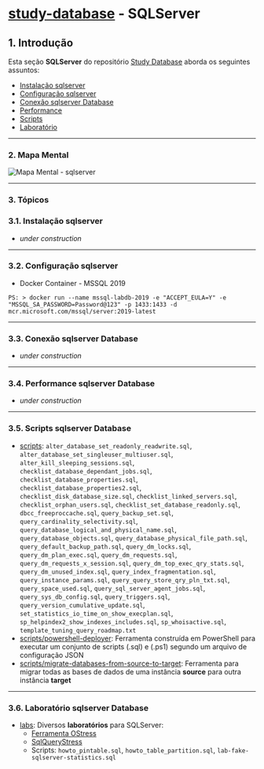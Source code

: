 # [study-database](../README.md) - SQLServer

## 1. Introdução ##

Esta seção **SQLServer** do repositório [Study Database](https://github.com/josemarsilva/study-database) aborda os seguintes assuntos:

* [Instalação sqlserver](#31-instalação-sqlserver)
* [Configuração sqlserver](#32-configuração-sqlserver)
* [Conexão sqlserver Database](#33-conexão-sqlserver-database)
* [Performance](#34-performance-sqlserver-database)
* [Scripts](#35-scripts-sqlserver-database)
* [Laboratório](#36-laboratório-sqlserver-database)

---

### 2. Mapa Mental

![Mapa Mental - sqlserver](../doc/mind-maps/MindMapDiagram-DatabaseStudy-SQLServer.png) 


---

### 3. Tópicos

### 3.1. Instalação sqlserver

* _under construction_

---

### 3.2. Configuração sqlserver

* Docker Container - MSSQL 2019

```wt
PS: > docker run --name mssql-labdb-2019 -e "ACCEPT_EULA=Y" -e "MSSQL_SA_PASSWORD=Password@123" -p 1433:1433 -d mcr.microsoft.com/mssql/server:2019-latest
```

---

### 3.3. Conexão sqlserver Database

* _under construction_

---

### 3.4. Performance sqlserver Database

* _under construction_

---

### 3.5. Scripts sqlserver Database

* [scripts](./scripts/): `alter_database_set_readonly_readwrite.sql`, `alter_database_set_singleuser_multiuser.sql`, `alter_kill_sleeping_sessions.sql`, `checklist_database_dependant_jobs.sql`, `checklist_database_properties.sql`, `checklist_database_properties2.sql`, `checklist_disk_database_size.sql`, `checklist_linked_servers.sql`, `checklist_orphan_users.sql`, `checklist_set_database_readonly.sql`, `dbcc_freeproccache.sql`, `query_backup_set.sql`, `query_cardinality_selectivity.sql`, `query_database_logical_and_physical_name.sql`, `query_database_objects.sql`, `query_database_physical_file_path.sql`, `query_default_backup_path.sql`, `query_dm_locks.sql`, `query_dm_plan_exec.sql`, `query_dm_requests.sql`, `query_dm_requests_x_session.sql`, `query_dm_top_exec_qry_stats.sql`, `query_dm_unused_index.sql`, `query_index_fragmentation.sql`, `query_instance_params.sql`, `query_query_store_qry_pln_txt.sql`, `query_space_used.sql`, `query_sql_server_agent_jobs.sql`, `query_sys_db_config.sql`, `query_triggers.sql`, `query_version_cumulative_update.sql`, `set_statistics_io_time_on_show_execplan.sql`, `sp_helpindex2_show_indexes_includes.sql`, `sp_whoisactive.sql`, `template_tuning_query_roadmap.txt`
* [scripts/powershell-deployer](./scripts/powershell-deployer/): Ferramenta construída em PowerShell para executar um conjunto de scripts (.sql) e (.ps1) segundo um arquivo de configuração JSON
* [scripts/migrate-databases-from-source-to-target](./scripts/migrate-databases-from-source-to-target/): Ferramenta para migrar todas as bases de dados de uma instância **source** para outra instância **target**


---

### 3.6. Laboratório sqlserver Database

* [labs](./labs/): Diversos **laboratórios** para SQLServer: 
  * [Ferramenta OStress](./labs/ostress/README.md)
  * [SqlQueryStress](./labs/sqlquerystress/README.md)
  * Scripts: `howto_pintable.sql`, `howto_table_partition.sql`, `lab-fake-sqlserver-statistics.sql`
